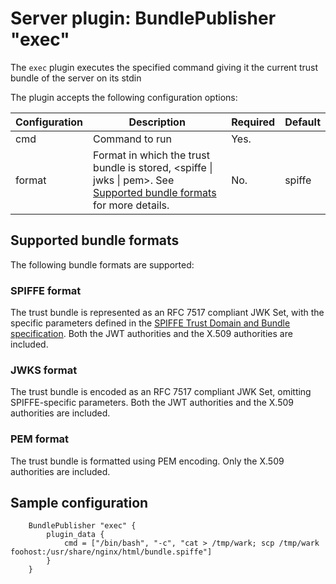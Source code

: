 # Server plugin: BundlePublisher "exec"

The `exec` plugin executes the specified command giving it the current trust bundle of the server
on its stdin

The plugin accepts the following configuration options:

| Configuration     | Description                                                                                                                                                    | Required                                                               | Default                                             |
|-------------------|----------------------------------------------------------------------------------------------------------------------------------------------------------------|------------------------------------------------------------------------|-----------------------------------------------------|
| cmd               | Command to run                                                                                                                                                 | Yes.                                                                   |                                                     |
| format            | Format in which the trust bundle is stored, &lt;spiffe &vert; jwks &vert; pem&gt;. See [Supported bundle formats](#supported-bundle-formats) for more details. | No.                                                                    | spiffe                                              |

## Supported bundle formats

The following bundle formats are supported:

### SPIFFE format

The trust bundle is represented as an RFC 7517 compliant JWK Set, with the specific parameters defined in the [SPIFFE Trust Domain and Bundle specification](https://github.com/spiffe/spiffe/blob/main/standards/SPIFFE_Trust_Domain_and_Bundle.md#4-spiffe-bundle-format). Both the JWT authorities and the X.509 authorities are included.

### JWKS format

The trust bundle is encoded as an RFC 7517 compliant JWK Set, omitting SPIFFE-specific parameters. Both the JWT authorities and the X.509 authorities are included.

### PEM format

The trust bundle is formatted using PEM encoding. Only the X.509 authorities are included.

## Sample configuration

```hcl
    BundlePublisher "exec" {
        plugin_data {
            cmd = ["/bin/bash", "-c", "cat > /tmp/wark; scp /tmp/wark foohost:/usr/share/nginx/html/bundle.spiffe"]
        }
    }
```
